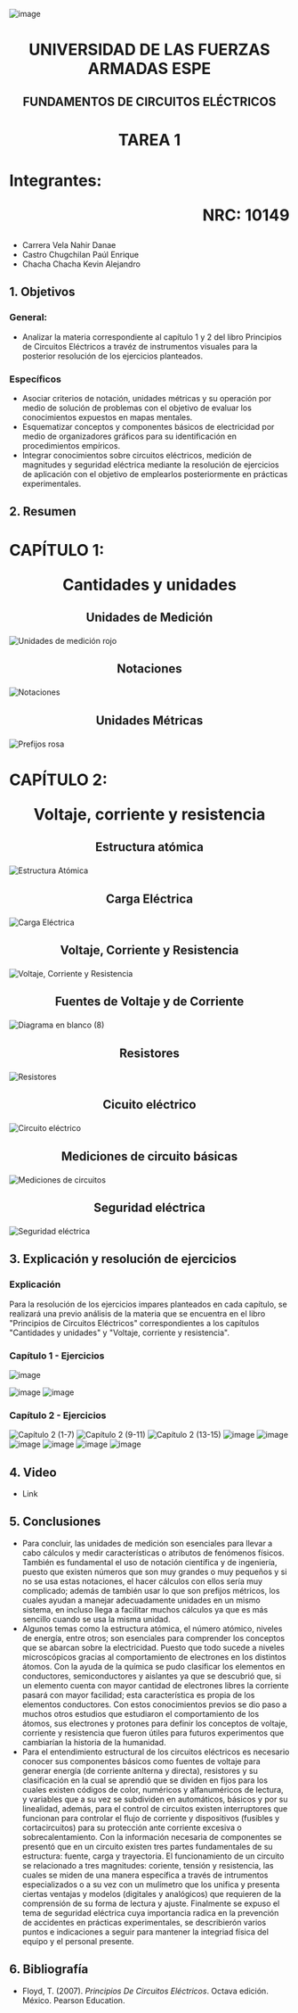 ![image](https://user-images.githubusercontent.com/93786746/140656495-1e9017c5-1622-4145-a547-0ebbe5014f3d.png)
# <p align=center> UNIVERSIDAD DE LAS FUERZAS ARMADAS ESPE 
## <p align=center> FUNDAMENTOS DE CIRCUITOS ELÉCTRICOS
# <p align=center>  TAREA 1
# Integrantes: <p align=right> NRC: 10149
* Carrera Vela Nahir Danae
* Castro Chugchilan Paúl Enrique
* Chacha Chacha Kevin Alejandro
## 1. Objetivos
  ### General: 
  * Analizar la materia correspondiente al capítulo 1 y 2 del libro Principios de Circuitos Eléctricos a travéz de instrumentos visuales para la posterior resolución de los ejercicios planteados.
  ### Específicos
  * Asociar criterios de notación, unidades métricas y su operación por medio de solución de problemas con el objetivo de evaluar los conocimientos expuestos en mapas mentales.
  * Esquematizar conceptos y componentes básicos de electricidad por medio de organizadores gráficos para su identificación en procedimientos empíricos.
  * Integrar conocimientos sobre circuitos eléctricos, medición de magnitudes y seguridad eléctrica mediante la resolución de ejercicios de aplicación con el objetivo de emplearlos posteriormente en prácticas experimentales.
## 2. Resumen
  # CAPÍTULO 1: <p align=center> Cantidades y unidades
## <p align=center> Unidades de Medición
![Unidades de medición rojo](https://user-images.githubusercontent.com/93829962/140664854-1155d65f-dabc-4ff9-96db-357e7a24fa8a.jpeg)
## <p align=center> Notaciones
![Notaciones](https://user-images.githubusercontent.com/93829962/140664858-83188f8b-7de7-42e0-bce1-8690d0cf46d9.jpeg)
## <p align=center> Unidades Métricas
![Prefijos rosa](https://user-images.githubusercontent.com/93829962/140664859-86ab5842-9e15-4817-9d07-da4f17776ba8.jpeg)
  # CAPÍTULO 2: <p align=center> Voltaje, corriente y resistencia
## <p align=center> Estructura atómica
![Estructura Atómica](https://user-images.githubusercontent.com/93829976/140682982-bdd1675f-00d5-4ff5-8f27-c56280ccf100.png)
## <p align=center> Carga Eléctrica
![Carga Eléctrica](https://user-images.githubusercontent.com/93829976/140688684-4231dc0a-f8d7-4e27-a4a6-65b804c86041.png)
## <p align=center> Voltaje, Corriente y Resistencia
![Voltaje, Corriente y Resistencia](https://user-images.githubusercontent.com/93829976/140693264-70fb5d7d-005f-43f2-8964-e25fe981aa00.png)
## <p align=center> Fuentes de Voltaje y de Corriente
![Diagrama en blanco (8)](https://user-images.githubusercontent.com/93829976/140813418-ec106dc4-fcde-491e-bbd2-6803a7b4292a.png)
## <p align=center> Resistores
![Resistores](https://user-images.githubusercontent.com/93786746/140655732-e59f1a07-a1da-4ecf-a479-d21988c86653.png)
## <p align=center> Cicuito eléctrico
![Circuito eléctrico](https://user-images.githubusercontent.com/93786746/140665516-0cc66262-5979-43a1-80ac-cebfcc784973.png)
## <p align=center> Mediciones de circuito básicas
![Mediciones de circuitos](https://user-images.githubusercontent.com/93786746/140663337-88893420-1aeb-4444-90c7-a1a131cdbed7.png)
## <p align=center> Seguridad eléctrica
![Seguridad eléctrica](https://user-images.githubusercontent.com/93786746/140665532-1694a4e4-2a41-44fe-a430-6233836b7ee0.png)
## 3. Explicación y resolución de ejercicios
  ### Explicación
  Para la resolución de los ejercicios impares planteados en cada capítulo, se realizará una previo análisis de la materia que se encuentra en el libro "Principios de Circuitos Eléctricos" correspondientes a los capítulos "Cantidades y unidades" y "Voltaje, corriente y resistencia".
  ### Capítulo 1 - Ejercicios
  ![image](https://user-images.githubusercontent.com/93786746/140687131-6d03c96e-fc0e-4c95-a319-35534930d4b6.png)

  ![image](https://github.com/NahirCarrera/TAREA-1/blob/main/Cap%C3%ADtulo%201%20(11-19).JPG)
  ![image](https://user-images.githubusercontent.com/93786746/140670512-9d1466d8-8da6-474b-a9bc-550bf358036c.png)

  ### Capítulo 2 - Ejercicios
  ![Capítulo 2 (1-7)](https://user-images.githubusercontent.com/93829976/140824260-337ef181-b025-48c8-9b01-020c070745f9.JPG)
  ![Capítulo 2 (9-11)](https://user-images.githubusercontent.com/93829976/140824346-396e6ab8-e930-45b5-be21-3ce49f2764bd.JPG)
  ![Capítulo 2 (13-15)](https://user-images.githubusercontent.com/93829976/140824359-ff99342f-05a7-4b31-a48a-1edf69cab79b.JPG)
  ![image](https://github.com/NahirCarrera/TAREA-1/blob/main/Cap%C3%ADtulo%202%20(17%20-%2031).JPG)
  ![image](https://user-images.githubusercontent.com/93786746/140674460-9730375b-3b2c-4829-8022-95dc8bd44da7.png)
  ![image](https://user-images.githubusercontent.com/93786746/140674719-fea2e6f5-1298-4b28-b495-bffa5eb8e74c.png)
  ![image](https://user-images.githubusercontent.com/93786746/140686983-e7aceded-80c2-49f6-8108-faf61290ebc6.png)
  ![image](https://user-images.githubusercontent.com/93786746/140687004-d461e124-a0f1-47ac-90d5-ff37fc02002c.png)
  ![image](https://user-images.githubusercontent.com/93786746/140687020-19341a03-59f5-4c70-9c09-6a6f8576ea18.png)

## 4. Video
  * Link
## 5. Conclusiones
  * Para concluir, las unidades de medición son esenciales para llevar a cabo cálculos y medir características o atributos de fenómenos físicos. También es fundamental el uso de notación científica y de ingeniería, puesto que existen números que son muy grandes o muy pequeños y si no se usa estas notaciones, el hacer cálculos con ellos sería muy complicado; además de también usar lo que son prefijos métricos, los cuales ayudan a manejar adecuadamente unidades en un mismo sistema, en incluso llega a facilitar muchos cálculos ya que es más sencillo cuando se usa la misma unidad.
  * Algunos temas como la estructura atómica, el número atómico, niveles de energía, entre otros; son esenciales para comprender los conceptos que se abarcan sobre la electricidad. Puesto que todo sucede a niveles microscópicos gracias al comportamiento de electrones en los distintos átomos. Con la ayuda de la química se pudo clasificar los elementos en conductores, semiconductores y aislantes ya que se descubrió que, si un elemento cuenta con mayor cantidad de electrones libres la corriente pasará con mayor facilidad; esta característica es propia de los elementos conductores. Con estos conocimientos previos se dio paso a muchos otros estudios que estudiaron el comportamiento de los átomos, sus electrones y protones para definir los conceptos de voltaje, corriente y resistencia que fueron útiles para futuros experimentos que cambiarían la historia de la humanidad. 
  * Para el entendimiento estructural de los circuitos eléctricos es necesario conocer sus componentes básicos como fuentes de voltaje para generar energía (de corriente anlterna y directa), resistores y su clasificación en la cual se aprendió que se dividen en fijos para los cuales existen códigos de color, numéricos y alfanuméricos de lectura, y variables que a su vez se subdividen en automáticos, básicos y por su linealidad, además, para el control de circuitos existen interruptores que funcionan para controlar el flujo de corriente y dispositivos (fusibles y cortacircuitos) para su protección ante corriente excesiva o sobrecalentamiento. Con la información necesaria de componentes se presentó que en un circuito existen tres partes fundamentales de su estructura: fuente, carga y trayectoria. El funcionamiento de un circuito se relacionado a tres magnitudes: coriente, tensión y resistencia, las cuales se miden de una manera específica a través de intrumentos especializados o a su vez con un mulímetro que los unifica y presenta ciertas ventajas y modelos (digitales y analógicos) que requieren de la comprensión de su forma de lectura y ajuste. Finalmente se expuso el tema de seguridad eléctrica cuya importancia radica en la prevención de accidentes en prácticas experimentales, se describierón varios puntos e indicaciones a seguir para mantener la integriad física del equipo y el personal presente. 
## 6. Bibliografía
  * Floyd, T. (2007). _Principios De Circuitos Eléctricos_. Octava edición. México. Pearson Education.

